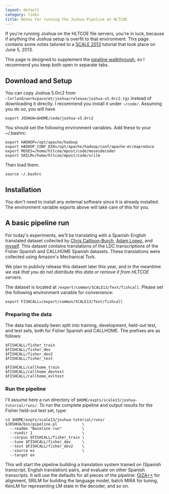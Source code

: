 ```yaml
---
layout: default
category: links
title: Notes for running the Joshua Pipeline at HLTCOE
---
```


If you're running Joshua on the HLTCOE file servers, you're in luck, because if anything the Joshua
setup is overfit to that environment. This page contains some notes tailored to a
[SCALE 2013](http://hltcoe.jhu.edu/research/scale-workshops/) tutorial that took place on June 5,
2013.

This page is designed to supplement the [pipeline walkthrough](pipeline.html), so I recommend you
keep both open in separate tabs.

## Download and Setup

You can copy Joshua 5.0rc2 from `~lorland/workspace/mt/joshua/release/joshua-v5.0rc2.tgz` instead of
downloading it directly. I recommend you install it under `~/code/`. Assuming you do so, you will
have

    export JOSHUA=$HOME/code/joshua-v5.0rc2

You should set the following environment variables. Add these to your ~/.bashrc:

    export HADOOP=/opt/apache/hadoop
    export HADOOP_CONF_DIR=/opt/apache/hadoop/conf/apache-mr/mapreduce
    export MOSES=/home/hltcoe/mpost/code/mosesdecoder
    export SRILM=/home/hltcoe/mpost/code/srilm
    
Then load them:

    source ~/.bashrc
    
## Installation

You don't need to install any external software since it is already installed. The environment
variable exports above will take care of this for you.

## A basic pipeline run

For today's experiments, we'll be translating with a Spanish-English translated dataset collected by
[Chris Callison-Burch](http://cs.jhu.edu/~ccb/), [Adam Lopez](http://cs.jhu.edu/~alopez/), and
[myself](http://cs.jhu.edu/~post/). This dataset contains translations of the LDC transcriptions of
the Fisher Spanish and CALLHOME Spanish datasets. These translations were collected using Amazon's
Mechanical Turk.

We plan to publicly release this dataset later this year, and in the meantime *we ask that you do
 not distribute this data or remove it from HLTCOE servers*.

The dataset is located at `/export/common/SCALE13/Text/fishcall`. Please set the following environment
variable for convenience:

    export FISHCALL=/export/common/SCALE13/Text/fishcall
    
### Preparing the data

The data has already been split into training, development, held-out test, and test sets, both for
Fisher Spanish and CALLHOME. The prefixes are as follows:

    $FISHCALL/fisher_train
    $FISHCALL/fisher_dev
    $FISHCALL/fisher_dev2
    $FISHCALL/fisher_test
    
    $FISHCALL/callhome_train
    $FISHCALL/callhome_devtest
    $FISHCALL/callhome_evltest
    
### Run the pipeline

I'll assume here a run directory of `$HOME/expts/scale13/joshua-tutorial/runs/`. To run the complete
pipeline and output results for the Fisher held-out test set, type:

    cd $HOME/expts/scale13/joshua-tutorial/runs/
    $JOSHUA/bin/pipeline.pl           \
      --readme "Baseline run"         \
      --rundir 1                      \
      --corpus $FISHCALL/fisher_train \
      --tune $FISHCALL/fisher_dev     \
      --test $FISHCALL/fisher_dev2    \
      --source es                     \
      --target en
      
This will start the pipeline building a translation system trained on (Spanish transcript, English
translation) pairs, and evaluate on other Spanish transcripts. It will use the defaults for all
pieces of the pipeline: [GIZA++](https://code.google.com/p/giza-pp/) for alignment, SRILM for
building the language model, batch MIRA for tuning, KenLM for representing LM state in the decoder,
and so on.
